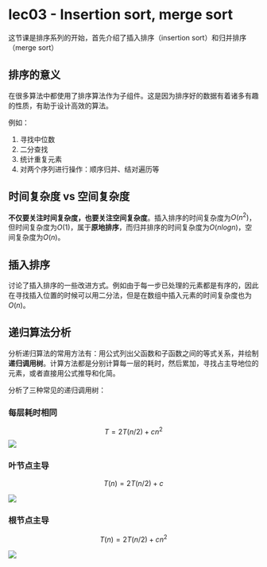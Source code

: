 # lec03 - Insertion sort, merge sort
这节课是排序系列的开始，首先介绍了插入排序（insertion sort）和归并排序（merge sort）

## 排序的意义
在很多算法中都使用了排序算法作为子组件。这是因为排序好的数据有着诸多有趣的性质，有助于设计高效的算法。

例如：
1. 寻找中位数
2. 二分查找
3. 统计重复元素
4. 对两个序列进行操作：顺序归并、结对遍历等
## 时间复杂度 vs 空间复杂度

**不仅要关注时间复杂度，也要关注空间复杂度**。插入排序的时间复杂度为$O(n^2)$，但时间复杂度为$O(1)$，属于**原地排序**，而归并排序的时间复杂度为$O(nlogn)$，空间复杂度为$O(n)$。

## 插入排序
讨论了插入排序的一些改进方式。例如由于每一步已处理的元素都是有序的，因此在寻找插入位置的时候可以用二分法，但是在数组中插入元素的时间复杂度也为$O(n)$。

## 递归算法分析
分析递归算法的常用方法有：用公式列出父函数和子函数之间的等式关系，并绘制**递归调用树**。计算方法都是分别计算每一层的耗时，然后累加，寻找占主导地位的元素，或者直接用公式推导和化简。

分析了三种常见的递归调用树：

### 每层耗时相同
$$T=2T(n/2)+cn^2$$ 
![](https://gitee.com/skytreedelivery/cloudimage/raw/master/img/20220118201856.png)

### 叶节点主导
$$
T(n)=2T(n/2)+c
$$

![](https://gitee.com/skytreedelivery/cloudimage/raw/master/img/20220118202133.png)

### 根节点主导
$$
T(n)=2T(n/2)+cn^2
$$

![](https://gitee.com/skytreedelivery/cloudimage/raw/master/img/20220118202236.png)


